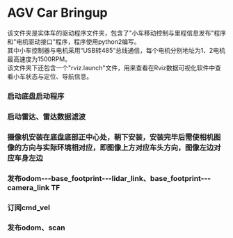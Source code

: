 # AGV Car Bringup    
该文件夹是实体车的驱动程序文件夹，包含了"小车移动控制与里程信息发布"程序和"电机驱动接口"程序，程序使用python2编写。      
其中小车控制器与电机采用“USB转485“总线通信，每个电机分别地址为1、2电机最高速度为1500RPM。    
该文件夹下还包含一个"rviz.launch"文件，用来查看在Rviz数据可视化软件中查看小车状态与定位、导航信息。    

### 启动底盘启动程序    
### 启动雷达、雷达数据滤波     
### 摄像机安装在底盘底部正中心处，朝下安装，安装完毕后需使相机图像的方向与实际环境相对应，即图像上方对应车头方向，图像左边对应车身左边   
### 发布odom---base_footprint---lidar_link、base_footprint---camera_link TF    
### 订阅cmd_vel    
### 发布odom、scan      
